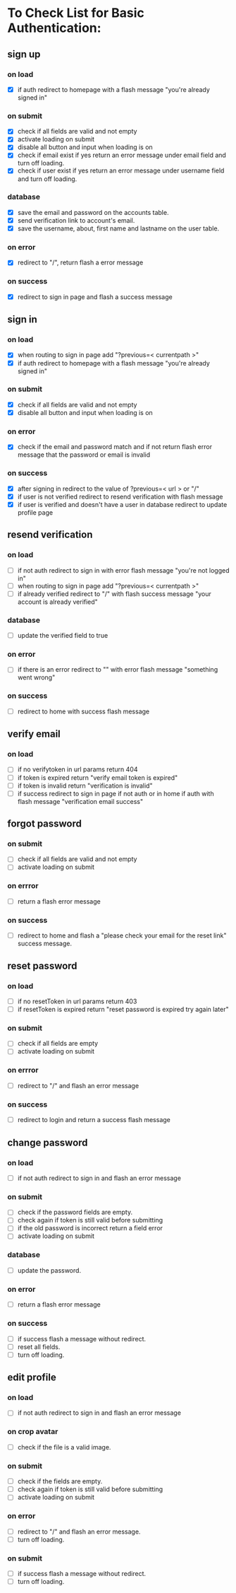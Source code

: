 # To Check List for Basic Authentication:
## sign up
### on load
- [x] if auth redirect to homepage with a flash message "you're already signed in"
### on submit
- [x] check if all fields are valid and not empty
- [x] activate loading on submit 
- [x] disable all button and input when loading is on
- [x] check if email exist if yes return an error message under email field and turn off loading.
- [x] check if user exist if yes return an error message under username field and turn off loading.
### database
- [x] save the email and password on the accounts table.
- [x] send verification link to account's email.
- [x] save the username, about, first name and lastname on the user table.
### on error
- [x] redirect to "/", return flash a error message
### on success
- [x] redirect to sign in page and flash a success message
## sign in
### on load
- [x] when routing to sign in page add "?previous=< currentpath >"
- [x] if auth redirect to homepage with a flash message "you're already signed in"
### on submit
- [x] check if all fields are valid and not empty
- [x] disable all button and input when loading is on
### on error
- [x] check if the email and password match and if not return flash error message that the password or email is invalid
### on success
- [x] after signing in redirect to the value of ?previous=< url > or "/"
- [x] if user is not verified redirect to resend verification with flash message 
- [x] if user is verified and doesn't have a user in database redirect to update profile page
## resend verification
### on load
- [ ] if not auth redirect to sign in with error flash message "you're not logged in"
- [ ] when routing to sign in page add "?previous=< currentpath >"
- [ ] if already verified redirect to "/" with flash success message "your account is already verified"
### database
- [ ] update the verified field to true
### on error
- [ ] if there is an error redirect to "\" with error flash message "something went wrong"
### on success
- [ ] redirect to home with success flash message
## verify email
### on load
- [ ] if no verifytoken in url params return 404
- [ ] if token is expired return "verify email token is expired"
- [ ] if token is invalid return "verification is invalid"
- [ ] if success redirect to sign in page if not auth or in home if auth with flash message "verification email success"
## forgot password
### on submit
- [ ] check if all fields are valid and not empty
- [ ] activate loading on submit 
### on errror
- [ ] return a flash error message
### on success
- [ ] redirect to home and flash a "please check your email for the reset link" success message.
## reset password
### on load
- [ ] if no resetToken in url params return 403
- [ ] if resetToken is expired return "reset password is expired try again later"
### on submit
- [ ] check if all fields are empty
- [ ] activate loading on submit 
### on errror
- [ ] redirect to "/" and flash an error message
### on success
- [ ] redirect to login and return a success flash message
## change password
### on load
- [ ] if not auth redirect to sign in and flash an error message
### on submit
- [ ] check if the password fields are empty.
- [ ] check again if token is still valid before submitting
- [ ] if the old password is incorrect return a field error
- [ ] activate loading on submit 
### database
- [ ] update the password.
### on error
- [ ] return a flash error message
### on success
- [ ] if success flash a message without redirect.
- [ ] reset all fields.
- [ ] turn off loading.

## edit profile
### on load
- [ ] if not auth redirect to sign in and flash an error message
### on crop avatar
- [ ] check if the file is a valid image.
### on submit
- [ ] check if the fields are empty.
- [ ] check again if token is still valid before submitting
- [ ] activate loading on submit 
### on error
- [ ] redirect to "/" and flash an error message.
- [ ] turn off loading.
### on submit
- [ ] if success flash a message without redirect.
- [ ] turn off loading.